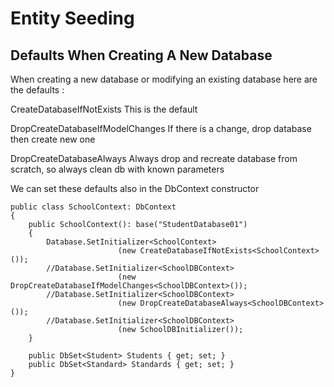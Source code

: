 # Entity Seeding

## Defaults When Creating A New Database

When creating a new database or modifying an existing database here are the defaults :

CreateDatabaseIfNotExists This is the default

DropCreateDatabaseIfModelChanges If there is a change, drop database then create new one

DropCreateDatabaseAlways Always drop and recreate database from scratch, so always clean db with known parameters

We can set these defaults also in the DbContext constructor

    public class SchoolContext: DbContext 
    {
        public SchoolContext(): base("StudentDatabase01") 
        {
            Database.SetInitializer<SchoolContext>
                            (new CreateDatabaseIfNotExists<SchoolContext>());
            //Database.SetInitializer<SchoolDBContext>
                            (new DropCreateDatabaseIfModelChanges<SchoolDBContext>());
            //Database.SetInitializer<SchoolDBContext>
                            (new DropCreateDatabaseAlways<SchoolDBContext>());
            //Database.SetInitializer<SchoolDBContext>
                            (new SchoolDBInitializer());
        }
    
        public DbSet<Student> Students { get; set; }
        public DbSet<Standard> Standards { get; set; }
    }